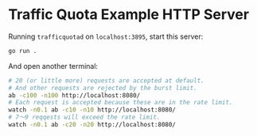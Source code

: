 # Traffic Quota Example HTTP Server

Running `trafficquotad` on `localhost:3895`, start this server:

```sh
go run .
```

And open another terminal:

```sh
# 20 (or little more) requests are accepted at default.
# And other requests are rejected by the burst limit.
ab -c100 -n100 http://localhost:8080/
# Each request is accepted because these are in the rate limit.
watch -n0.1 ab -c10 -n10 http://localhost:8080/
# 7〜9 reqqests will exceed the rate limit.
watch -n0.1 ab -c20 -n20 http://localhost:8080/
```
